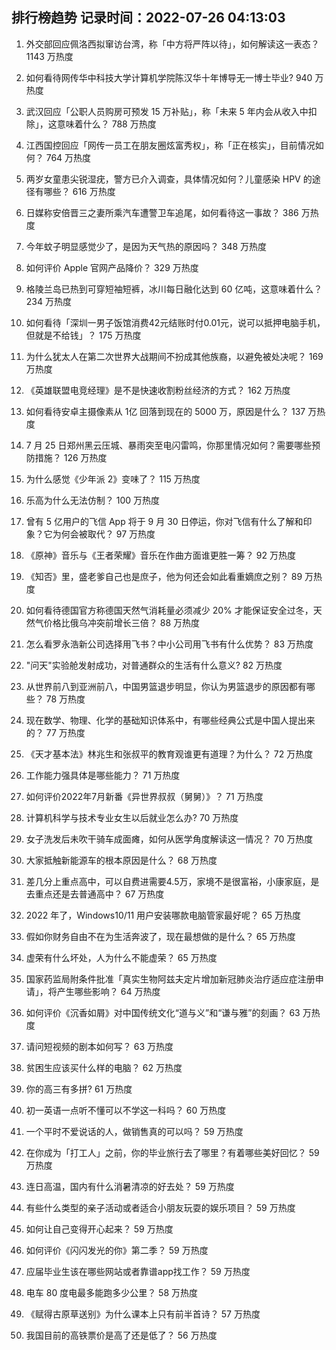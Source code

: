 
## 排行榜趋势 记录时间：2022-07-26 04:13:03
  
  1. 外交部回应佩洛西拟窜访台湾，称「中方将严阵以待」，如何解读这一表态？ 1143 万热度
    
  2. 如何看待网传华中科技大学计算机学院陈汉华十年博导无一博士毕业? 940 万热度
    
  3. 武汉回应「公职人员购房可预发 15 万补贴」，称「未来 5 年内会从收入中扣除」，这意味着什么？ 788 万热度
    
  4. 江西国控回应「网传一员工在朋友圈炫富秀权」，称「正在核实」，目前情况如何？ 764 万热度
    
  5. 两岁女童患尖锐湿疣，警方已介入调查，具体情况如何？儿童感染 HPV 的途径有哪些？ 616 万热度
    
  6. 日媒称安倍晋三之妻所乘汽车遭警卫车追尾，如何看待这一事故？ 386 万热度
    
  7. 今年蚊子明显感觉少了，是因为天气热的原因吗？ 348 万热度
    
  8. 如何评价 Apple 官网产品降价？ 329 万热度
    
  9. 格陵兰岛已热到可穿短袖短裤，冰川每日融化达到 60 亿吨，这意味着什么？ 234 万热度
    
  10. 如何看待「深圳一男子饭馆消费42元结账时付0.01元，说可以抵押电脑手机，但就是不给钱」？ 175 万热度
    
  11. 为什么犹太人在第二次世界大战期间不扮成其他族裔，以避免被处决呢？ 169 万热度
    
  12. 《英雄联盟电竞经理》是不是快速收割粉丝经济的方式？ 162 万热度
    
  13. 如何看待安卓主摄像素从 1亿 回落到现在的 5000 万，原因是什么？ 137 万热度
    
  14. 7 月 25 日郑州黑云压城、暴雨突至电闪雷鸣，你那里情况如何？需要哪些预防措施？ 126 万热度
    
  15. 为什么感觉《少年派 2》变味了？ 115 万热度
    
  16. 乐高为什么无法仿制？ 100 万热度
    
  17. 曾有 5 亿用户的飞信 App 将于 9 月 30 日停运，你对飞信有什么了解和印象？它为何会被取代？ 97 万热度
    
  18. 《原神》音乐与《王者荣耀》音乐在作曲方面谁更胜一筹？ 92 万热度
    
  19. 《知否》里，盛老爹自己也是庶子，他为何还会如此看重嫡庶之别？ 89 万热度
    
  20. 如何看待德国官方称德国天然气消耗量必须减少 20% 才能保证安全过冬，天然气价格比俄乌冲突前增长三倍？ 88 万热度
    
  21. 怎么看罗永浩新公司选择用飞书？中小公司用飞书有什么优势？ 83 万热度
    
  22. "问天"实验舱发射成功，对普通群众的生活有什么意义? 82 万热度
    
  23. 从世界前八到亚洲前八，中国男篮退步明显，你认为男篮退步的原因都有哪些？ 78 万热度
    
  24. 现在数学、物理、化学的基础知识体系中，有哪些经典公式是中国人提出来的？ 77 万热度
    
  25. 《天才基本法》林兆生和张叔平的教育观谁更有道理？为什么？ 72 万热度
    
  26. 工作能力强具体是哪些能力？ 71 万热度
    
  27. 如何评价2022年7月新番《异世界叔叔（舅舅）》？ 71 万热度
    
  28. 计算机科学与技术专业女生以后就业怎么办? 70 万热度
    
  29. 女子洗发后未吹干骑车成面瘫，如何从医学角度解读这一情况？ 70 万热度
    
  30. 大家抵触新能源车的根本原因是什么？ 68 万热度
    
  31. 差几分上重点高中，可以自费进需要4.5万，家境不是很富裕，小康家庭，是去重点还是去普通高中？ 67 万热度
    
  32. 2022 年了，Windows10/11 用户安装哪款电脑管家最好呢？ 65 万热度
    
  33. 假如你财务自由不在为生活奔波了，现在最想做的是什么？ 65 万热度
    
  34. 虚荣有什么坏处，人为什么不能虚荣？ 65 万热度
    
  35. 国家药监局附条件批准「真实生物阿兹夫定片增加新冠肺炎治疗适应症注册申请」，将产生哪些影响？ 64 万热度
    
  36. 如何评价《沉香如屑》对中国传统文化“道与义”和“谦与雅”的刻画？ 63 万热度
    
  37. 请问短视频的剧本如何写？ 63 万热度
    
  38. 贫困生应该买什么样的电脑？ 62 万热度
    
  39. 你的高三有多拼? 61 万热度
    
  40. 初一英语一点听不懂可以不学这一科吗？ 60 万热度
    
  41. 一个平时不爱说话的人，做销售真的可以吗？ 59 万热度
    
  42. 在你成为「打工人」之前，你的毕业旅行去了哪里？有着哪些美好回忆？ 59 万热度
    
  43. 连日高温，国内有什么消暑清凉的好去处？ 59 万热度
    
  44. 有些什么类型的亲子活动或者适合小朋友玩耍的娱乐项目？ 59 万热度
    
  45. 如何让自己变得开心起来？ 59 万热度
    
  46. 如何评价《闪闪发光的你》第二季？ 59 万热度
    
  47. 应届毕业生该在哪些网站或者靠谱app找工作？ 59 万热度
    
  48. 电车 80 度电最多能跑多少公里？ 58 万热度
    
  49. 《赋得古原草送别》为什么课本上只有前半首诗？ 57 万热度
    
  50. 我国目前的高铁票价是高了还是低了？ 56 万热度
    